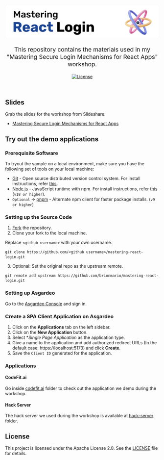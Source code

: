 <p align="center" style="color: #343a40">
  <img
    src="https://raw.githubusercontent.com/brionmario/mastering-react-login/483094d7245bac786559330fb5f0c1f72ff54d81/Group%20126%20(1).png" alt="Banner" width="auto"
  >
</p>
<p align="center" style="font-size: 1.2rem;">
  This repository contains the materials used in my "Mastering Secure Login Mechanisms for React Apps" workshop.
</p>

<div align="center">
  <a href="./LICENSE"><img src="https://img.shields.io/badge/License-MIT-blue.svg" alt="License"></a>
  <br>
  <br>
</div>

<br>

## Slides

Grab the slides for the workshop from Slideshare.

- [Mastering Secure Login Mechanisms for React Apps](https://www.slideshare.net/slideshow/mastering-secure-login-mechanisms-for-react-apps-pdf/277294877)

## Try out the demo applications

### Prerequisite Software

To tryout the sample on a local environment, make sure you have the following set of tools on your local machine:

* [Git](https://git-scm.com/downloads) - Open source distributed version control system. For install instructions, refer [this](https://www.atlassian.com/git/tutorials/install-git).
* [Node.js](https://nodejs.org/en/download/) - JavaScript runtime with npm. For install instructions, refer [this](https://nodejs.org/en/download/package-manager/) (`v18 or higher`).
* `Optional` -> [pnpm](https://pnpm.io/) - Alternate npm client for faster package installs. (`v9 or higher`)

### Setting up the Source Code

1. [Fork](https://docs.github.com/en/github/getting-started-with-github/fork-a-repo) the repository.
2. Clone your fork to the local machine.

Replace `<github username>` with your own username.

```shell
git clone https://github.com/<github username>/mastering-react-login.git
```

3. Optional: Set the original repo as the upstream remote.

```shell
git remote add upstream https://github.com/brionmario/mastering-react-login.git
```

### Setting up Asgardeo

Go to the [Asgardeo Console](https://console.asgardeo.io) and sign in.

### Create a SPA Client Application on Asgardeo

1. Click on the **Applications** tab on the left sidebar.
2. Click on the **New Application** button.
3. Select **Single Page Application* as the application type.
4. Give a name to the application and add authorized redirect URLs (In the default case: https://localhost:5173) and click **Create**.
5. Save the `Client ID` generated for the application.

### Applications

#### CodeFit.ai

Go inside [codefit.ai](./codefit.ai/) folder to check out the application we demo during the workshop.

#### Hack Server

The hack server we used during the workshop is available at [hack-server](./hack-server/) folder.

## License
This project is licensed under the Apache License 2.0. See the [LICENSE](LICENSE) file for details.
